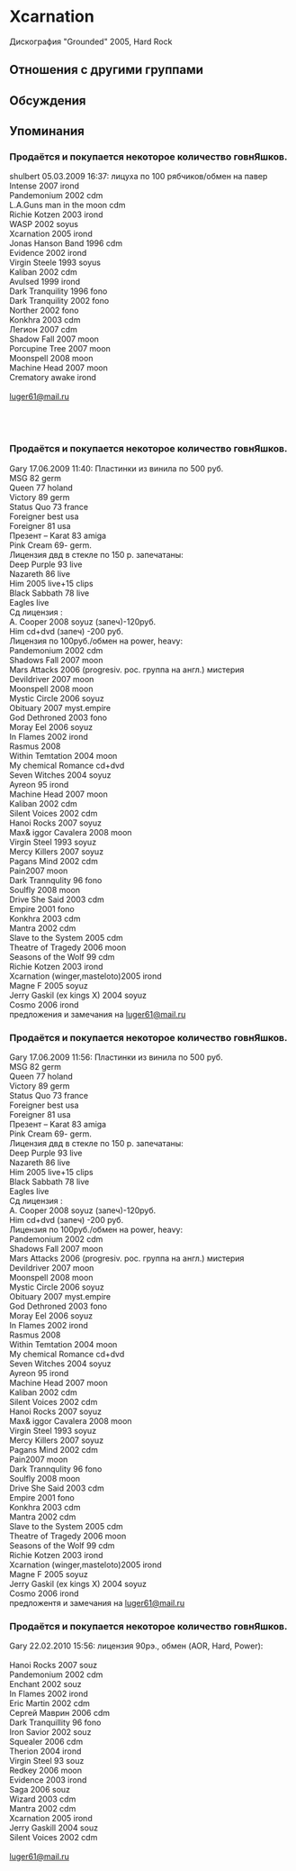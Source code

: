 # Xcarnation

Дискография
"Grounded" 2005, Hard Rock

## Отношения с другими группами


## Обсуждения


## Упоминания

### Продаётся и покупается некоторое количество говнЯшков.

shulbert 05.03.2009 16:37:
лицуха по 100 рябчиков/обмен на павер<BR>Intense 2007 irond<BR>Pandemonium 2002 cdm<BR>L.A.Guns  man in the moon cdm<BR>Richie Kotzen 2003  irond<BR>WASP 2002 soyus<BR>Xcarnation 2005  irond<BR>Jonas Hanson Band 1996 cdm<BR>Evidence 2002 irond<BR>Virgin Steele 1993 soyus<BR>Kaliban 2002 cdm<BR>Avulsed 1999 irond<BR>Dark Tranquility 1996 fono<BR>Dark Tranquility 2002 fono<BR>Norther 2002 fono<BR>Konkhra 2003 cdm<BR>Легион 2007 cdm<BR>Shadow Fall 2007 moon<BR>Porcupine Tree 2007 moon<BR>Moonspell  2008 moon<BR>Machine Head 2007 moon<BR>Crematory awake irond<BR><BR>luger61@mail.ru<BR><BR><BR><BR>

### Продаётся и покупается некоторое количество говнЯшков.

Gary 17.06.2009 11:40:
Пластинки из винила по 500 руб.<BR>MSG  82   germ<BR>Queen 77   holand<BR>Victory 89 germ<BR>Status Quo 73  france<BR>Foreigner   best   usa<BR>Foreigner   81      usa<BR>Презент – Karat 83 amiga<BR>Pink  Cream 69-  germ.<BR>Лицензия  двд  в стекле по 150 р.  запечатаны:<BR>Deep Purple 93 live<BR>Nazareth 86      live<BR>Him    2005  live+15 clips<BR>Black Sabbath  78   live<BR>Eagles   live<BR>Сд  лицензия :<BR>A. Cooper 2008 soyuz (запеч)-120руб.    <BR>Him cd+dvd  (запеч) -200 руб.<BR>Лицензия по 100руб./обмен на power, heavy:<BR>Pandemonium 2002  cdm<BR>Shadows Fall 2007     moon<BR>Mars Attacks  2006 (progresiv. рос. группа на англ.) мистерия<BR>Devildriver  2007 moon<BR>Moonspell 2008 moon<BR>Mystic Circle 2006 soyuz<BR>Obituary  2007 myst.empire<BR>God Dethroned 2003 fono<BR>Moray Eel 2006 soyuz<BR>In Flames 2002 irond<BR>Rasmus 2008 <BR>Within  Temtation  2004 moon<BR>My chemical Romance  cd+dvd<BR>Seven Witches 2004 soyuz<BR>Ayreon 95 irond<BR>Machine Head  2007  moon<BR>Kaliban 2002 cdm<BR>Silent  Voices 2002 cdm<BR>Hanoi  Rocks 2007 soyuz<BR>Max& iggor Cavalera 2008 moon<BR>Virgin  Steel  1993 soyuz<BR>Mercy  Killers 2007 soyuz<BR>Pagans Mind 2002 cdm<BR>Pain2007 moon<BR>Dark Trannqulity 96 fono<BR>Soulfly 2008 moon<BR>Drive She Said  2003  cdm<BR>Empire 2001   fono<BR>Konkhra  2003 cdm<BR>Mantra 2002 cdm<BR>Slave to the System  2005 cdm<BR>Theatre of Tragedy 2006  moon<BR>Seasons of the Wolf 99 cdm<BR>Richie Kotzen 2003 irond<BR>Xcarnation (winger,masteloto)2005 irond<BR>Magne F 2005 soyuz<BR>Jerry Gaskil (ex kings X) 2004 soyuz<BR>Cosmo 2006 irond<BR>предложения и замечания на luger61@mail.ru

### Продаётся и покупается некоторое количество говнЯшков.

Gary 17.06.2009 11:56:
Пластинки из винила по 500 руб.<BR>MSG  82   germ<BR>Queen 77   holand<BR>Victory 89 germ<BR>Status Quo 73  france<BR>Foreigner   best   usa<BR>Foreigner   81      usa<BR>Презент – Karat 83 amiga<BR>Pink  Cream 69-  germ.<BR>Лицензия  двд  в стекле по 150 р.  запечатаны:<BR>Deep Purple 93 live<BR>Nazareth 86      live<BR>Him    2005  live+15 clips<BR>Black Sabbath  78   live<BR>Eagles   live<BR>Сд  лицензия :<BR>A. Cooper 2008 soyuz (запеч)-120руб.    <BR>Him cd+dvd  (запеч) -200 руб.<BR>Лицензия по 100руб./обмен на power, heavy:<BR>Pandemonium 2002  cdm<BR>Shadows Fall 2007     moon<BR>Mars Attacks  2006 (progresiv. рос. группа на англ.) мистерия<BR>Devildriver  2007 moon<BR>Moonspell 2008 moon<BR>Mystic Circle 2006 soyuz<BR>Obituary  2007 myst.empire<BR>God Dethroned 2003 fono<BR>Moray Eel 2006 soyuz<BR>In Flames 2002 irond<BR>Rasmus 2008 <BR>Within  Temtation  2004 moon<BR>My chemical Romance  cd+dvd<BR>Seven Witches 2004 soyuz<BR>Ayreon 95 irond<BR>Machine Head  2007  moon<BR>Kaliban 2002 cdm<BR>Silent  Voices 2002 cdm<BR>Hanoi  Rocks 2007 soyuz<BR>Max& iggor Cavalera 2008 moon<BR>Virgin  Steel  1993 soyuz<BR>Mercy  Killers 2007 soyuz<BR>Pagans Mind 2002 cdm<BR>Pain2007 moon<BR>Dark Trannqulity 96 fono<BR>Soulfly 2008 moon<BR>Drive She Said  2003  cdm<BR>Empire 2001   fono<BR>Konkhra  2003 cdm<BR>Mantra 2002 cdm<BR>Slave to the System  2005 cdm<BR>Theatre of Tragedy 2006  moon<BR>Seasons of the Wolf 99 cdm<BR>Richie Kotzen 2003 irond<BR>Xcarnation (winger,masteloto)2005 irond<BR>Magne F 2005 soyuz<BR>Jerry Gaskil (ex kings X) 2004 soyuz<BR>Cosmo 2006 irond<BR>предложентя и замечания на luger61@mail.ru

### Продаётся и покупается некоторое количество говнЯшков.

Gary 22.02.2010 15:56:
лицензия 90рэ., обмен (AOR, Hard, Power):<BR><BR>Hanoi Rocks 2007 souz<BR>Pandemonium 2002 cdm<BR>Enchant 2002 souz<BR>In Flames 2002 irond<BR>Eric Martin 2002 cdm<BR>Сергей Маврин 2006 cdm<BR>Dark Tranquillity 96 fono<BR>Iron Savior 2002 souz<BR>Squealer 2006 cdm<BR>Therion 2004 irond<BR>Virgin Steel 93 souz<BR>Redkey 2006 moon<BR>Evidence 2003 irond<BR>Saga 2006 souz<BR>Wizard 2003 cdm<BR>Mantra 2002 cdm<BR>Xcarnation 2005 irond<BR>Jerry Gaskill 2004 souz<BR>Silent Voices 2002 cdm<BR><BR>luger61@mail.ru

